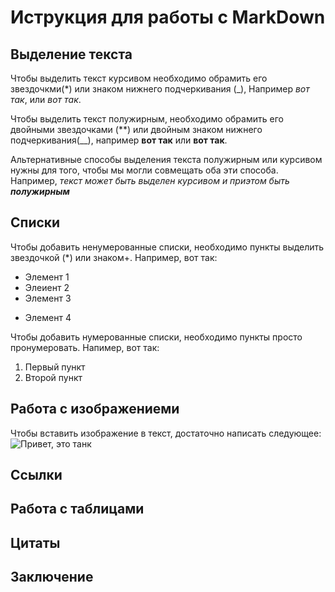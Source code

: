 # Иструкция для работы с MarkDown

## Выделение текста

Чтобы выделить текст курсивом необходимо обрамить его звездочкми(*) или знаком нижнего подчеркивания (_), Например *вот так*, или _вот так_.
 
Чтобы выделить текст полужирным, необходимо обрамить его двойными звездочками (**) или двойным знаком нижнего подчеркивания(__), например **вот так** или __вот так__.

Альтернативные способы выделения текста полужирным или курсивом нужны для того, чтобы мы могли совмещать оба эти способа. Например, _текст может быть выделен курсивом и приэтом быть **полужирным**_

## Списки

Чтобы добавить ненумерованные списки, необходимо пункты выделить звездочкой (*) или знаком+. Например, вот так:
* Элемент 1
* Элеиент 2
* Элемент 3
+ Элемент 4

Чтобы добавить нумерованные списки, необходимо пункты просто пронумеровать. Напимер, вот так:
1. Первый пункт
2. Второй пункт

## Работа с изображениеми

Чтобы вставить изображение в текст, достаточно написать следующее:
![Привет, это танк](tank.jpg)

## Ссылки

## Работа с таблицами

## Цитаты

## Заключение